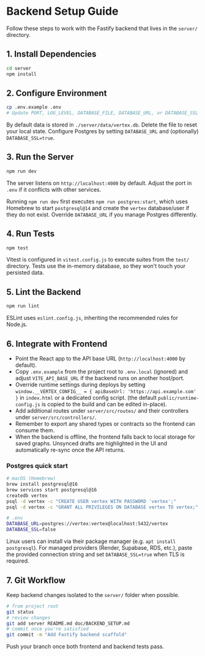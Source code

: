 # Backend Setup Guide

Follow these steps to work with the Fastify backend that lives in the `server/` directory.

## 1. Install Dependencies

```bash
cd server
npm install
```

## 2. Configure Environment

```bash
cp .env.example .env
# Update PORT, LOG_LEVEL, DATABASE_FILE, DATABASE_URL, or DATABASE_SSL if needed
```

By default data is stored in `./server/data/vertex.db`. Delete the file to reset your local state. Configure Postgres by setting `DATABASE_URL` and (optionally) `DATABASE_SSL=true`.

## 3. Run the Server

```bash
npm run dev
```

The server listens on `http://localhost:4000` by default. Adjust the port in `.env` if it conflicts with other services.

Running `npm run dev` first executes `npm run postgres:start`, which uses Homebrew to start `postgresql@14` and create the `vertex` database/user if they do not exist. Override `DATABASE_URL` if you manage Postgres differently.

## 4. Run Tests

```bash
npm test
```

Vitest is configured in `vitest.config.js` to execute suites from the `test/` directory. Tests use the in-memory database, so they won't touch your persisted data.

## 5. Lint the Backend

```bash
npm run lint
```

ESLint uses `eslint.config.js`, inheriting the recommended rules for Node.js.

## 6. Integrate with Frontend

- Point the React app to the API base URL (`http://localhost:4000` by default).
- Copy `.env.example` from the project root to `.env.local` (ignored) and adjust `VITE_API_BASE_URL` if the backend runs on another host/port.
- Override runtime settings during deploys by setting `window.__VERTEX_CONFIG__ = { apiBaseUrl: 'https://api.example.com' }` in `index.html` or a dedicated config script. (the default `public/runtime-config.js` is copied to the build and can be edited in-place).
- Add additional routes under `server/src/routes/` and their controllers under `server/src/controllers/`.
- Remember to export any shared types or contracts so the frontend can consume them.
- When the backend is offline, the frontend falls back to local storage for saved graphs. Unsynced drafts are highlighted in the UI and automatically re-sync once the API returns.

### Postgres quick start

```bash
# macOS (Homebrew)
brew install postgresql@16
brew services start postgresql@16
createdb vertex
psql -d vertex -c "CREATE USER vertex WITH PASSWORD 'vertex';"
psql -d vertex -c "GRANT ALL PRIVILEGES ON DATABASE vertex TO vertex;"

# .env
DATABASE_URL=postgres://vertex:vertex@localhost:5432/vertex
DATABASE_SSL=false
```

Linux users can install via their package manager (e.g. `apt install postgresql`). For managed providers (Render, Supabase, RDS, etc.), paste the provided connection string and set `DATABASE_SSL=true` when TLS is required.

## 7. Git Workflow

Keep backend changes isolated to the `server/` folder when possible.

```bash
# from project root
git status
# review changes
git add server README.md doc/BACKEND_SETUP.md
# commit once you're satisfied
git commit -m "Add Fastify backend scaffold"
```

Push your branch once both frontend and backend tests pass.
